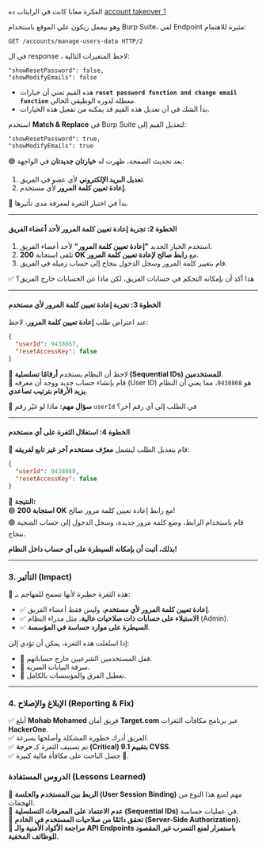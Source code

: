 
الفكرة معانا كانت في الرايتاب ده [account takeover 1](https://medium.com/@mohabmohamed999pp/full-account-takeover-via-unauthorized-password-reset-e0e465f57207)


وهو بيعمل ريكون علي الموقع باستخدام Burp Suite، لقي Endpoint مثيرة للاهتمام:
```HTTP
GET /accounts/manage-users-data HTTP/2
```
في ال response ، لاحظ المتغيرات التالية:
```HTTP
"showResetPassword": false,
"showModifyEmails": false
```
* هذه القيم تعني أن خيارات **`reset password function and change email function`** معطلة لدوره الوظيفي الحالي.  
* بدأ الشك في أن تعديل هذه القيم قد يمكنه من تفعيل هذه الخيارات.

استخدم **Match & Replace** في Burp Suite لتعديل القيم إلى:
```HTTP
"showResetPassword": true,
"showModifyEmails": true
```
🟢 بعد تحديث الصفحة، ظهرت له **خيارتان جديدتان** في الواجهة:

1. **تعديل البريد الإلكتروني** لأي عضو في الفريق.
2. **إعادة تعيين كلمة المرور** لأي مستخدم.

🔹 بدأ في اختبار الثغرة لمعرفة مدى تأثيرها.

---

#### **الخطوة 2: تجربة إعادة تعيين كلمة المرور لأحد أعضاء الفريق**

1. استخدم الخيار الجديد **"إعادة تعيين كلمة المرور"** لأحد أعضاء الفريق.
2. تلقى استجابة **200 OK** مع **رابط صالح لإعادة تعيين كلمة المرور**.
3. قام بتغيير كلمة المرور وسجل الدخول بنجاح إلى حساب زميله في الفريق.

✅ هذا أكد أن بإمكانه التحكم في حسابات الفريق، لكن ماذا عن الحسابات خارج الفريق؟

---

#### **الخطوة 3: تجربة إعادة تعيين كلمة المرور لأي مستخدم**

عند اعتراض طلب **إعادة تعيين كلمة المرور**، لاحظ:
```JSON
{
  "userId": 9438867,
  "resetAccessKey": false
}
```
🔹 لاحظ أن النظام يستخدم **أرقامًا تسلسلية (Sequential IDs) للمستخدمين**.  
🔹 قام بإنشاء حساب جديد ووجد أن معرفه (User ID) هو `9438868`، مما يعني أن النظام **يزيد الأرقام بترتيب تصاعدي**.

🛑 **سؤال مهم:** ماذا لو غيّر رقم `userId` في الطلب إلى أي رقم آخر؟

---

#### **الخطوة 4: استغلال الثغرة على أي مستخدم**

🔹 قام بتعديل الطلب ليشمل **معرّف مستخدم آخر غير تابع لفريقه**:
```JSON
{
  "userId": 9438868,
  "resetAccessKey": false
}
```
📌 **النتيجة:**  
🟢 **استجابة 200 OK** مع رابط إعادة تعيين كلمة مرور صالح!  
🟢 قام باستخدام الرابط، وضع كلمة مرور جديدة، وسجل الدخول إلى حساب الضحية بنجاح.

**بذلك، أثبت أن بإمكانه السيطرة على أي حساب داخل النظام!**

---

### **3. التأثير (Impact)**

🛑 هذه الثغرة خطيرة لأنها تسمح للمهاجم بـ:

- ✅ **إعادة تعيين كلمة المرور لأي مستخدم**، وليس فقط أعضاء الفريق.
- ✅ **الاستيلاء على حسابات ذات صلاحيات عالية**، مثل مدراء النظام (Admin).
- ✅ **السيطرة على موارد حساسة في المؤسسة**.

إذا استُغلت هذه الثغرة، يمكن أن تؤدي إلى:

- 🔹 قفل المستخدمين الشرعيين خارج حساباتهم.
- 🔹 سرقة البيانات السرية.
- 🔹 تعطيل الفرق والمؤسسات بالكامل.

---

### **4. الإبلاغ والإصلاح (Reporting & Fix)**

✅ أبلغ **Mohab Mohamed** فريق أمان **Target.com** عبر برنامج مكافآت الثغرات **HackerOne**.  
✅ الفريق أدرك خطورة المشكلة وأصلحها بسرعة.  
✅ تم تصنيف الثغرة كـ **حرجة (Critical) بتقييم 9.1 CVSS**.  
✅ حصل الباحث على مكافأة مالية كبيرة 🎉.

### **الدروس المستفادة (Lessons Learned)**

🔹 **الربط بين المستخدم والجلسة (User Session Binding)** مهم لمنع هذا النوع من الهجمات.  
🔹 **عدم الاعتماد على المعرفات التسلسلية (Sequential IDs)** في عمليات حساسة.  
🔹 **تحقق دائمًا من صلاحيات المستخدم في الخادم (Server-Side Authorization).**  
🔹 **مراجعة الأكواد الأمنية والـ API Endpoints باستمرار لمنع التسرب غير المقصود للوظائف المخفية.**
